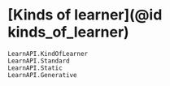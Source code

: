# [Kinds of learner](@id kinds_of_learner)

```@docs
LearnAPI.KindOfLearner
LearnAPI.Standard
LearnAPI.Static
LearnAPI.Generative
```
